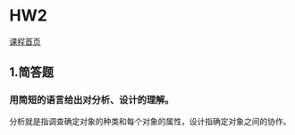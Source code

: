 # HW2

[课程首页](https://sysu-swsad.github.io/)

## 1.简答题 

### 用简短的语言给出对分析、设计的理解。

分析就是指调查确定对象的种类和每个对象的属性，设计指确定对象之间的协作。